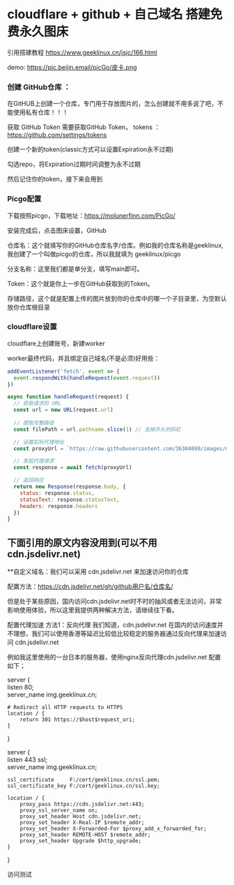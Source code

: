 # cloudflare + github + 自己域名 搭建免费永久图床

引用搭建教程 https://www.geeklinux.cn/jsjc/166.html

demo: https://pic.beijin.email/picGo/皮卡.png


### 创建 GitHub仓库 ： 
在GitHUB上创建一个仓库，专门用于存放图片的，怎么创建就不用多说了吧，不能使用私有仓库！！！

获取 GitHub Token
需要获取GitHub Token， tokens ：https://github.com/settings/tokens

创建一个新的token(classic方式可以设置Expiration永不过期)

勾选repo，将Expiration过期时间调整为永不过期

然后记住你的token，接下来会用到

### Picgo配置
下载按照picgo，下载地址：https://molunerfinn.com/PicGo/

安装完成后，点击图床设置，GitHub

仓库名：这个就填写你的GitHub仓库名字/仓库。例如我的仓库名称是geeklinux,我创建了一个叫做picgo的仓库，所以我就填为 geeklinux/picgo

分支名称：这里我们都是单分支，填写main即可。

Token：这个就是你上一步在GitHub获取到的Token。

存储路径，这个就是配置上传的图片放到你的仓库中的哪一个子目录里，为空默认放你仓库根目录


### cloudflare设置

cloudflare上创建账号，新建worker

worker最终代码，并且绑定自己域名(不是必须)好用些：

~~~ javascript
addEventListener('fetch', event => {
  event.respondWith(handleRequest(event.request))
})

async function handleRequest(request) {
  // 获取请求的 URL
  const url = new URL(request.url)
  
  // 提取完整路径
  const filePath = url.pathname.slice(1) // 去掉开头的斜杠

  // 设置实际代理地址
  const proxyUrl = `https://raw.githubusercontent.com/36304099/images/main/${filePath}`

  // 发起代理请求
  const response = await fetch(proxyUrl)

  // 返回响应
  return new Response(response.body, {
    status: response.status,
    statusText: response.statusText,
    headers: response.headers
  })
}
~~~





## 下面引用的原文内容没用到(可以不用cdn.jsdelivr.net)

**自定义域名：我们可以采用 cdn.jsdelivr.net 来加速访问你的仓库

配置方法：https://cdn.jsdelivr.net/gh/github用户名/仓库名/

但是处于某些原因，国内访问cdn.jsdelivr.net时不时的抽风或者无法访问，非常影响使用体验，所以这里我提供两种解决方法，请继续往下看。

配置代理加速
方法1：反向代理
我们知道，cdn.jsdelivr.net 在国内的访问速度并不理想，我们可以使用香港等延迟比较低比较稳定的服务器通过反向代理来加速访问 cdn.jsdelivr.net

例如我这里使用的一台日本的服务器，使用nginx反向代理cdn.jsdelivr.net 配置如下；

server {  
    listen 80;  
    server_name img.geeklinux.cn;  
  
    # Redirect all HTTP requests to HTTPS  
    location / {  
        return 301 https://$host$request_uri;  
    }  
}  
  
server {  
    listen 443 ssl;  
    server_name img.geeklinux.cn;
      
    ssl_certificate     F:/cert/geeklinux.cn/ssl.pem;  
    ssl_certificate_key F:/cert/geeklinux.cn/ssl.key;  
 
    location / {  
        proxy_pass https://cdn.jsdelivr.net:443;
        proxy_ssl_server_name on;
        proxy_set_header Host cdn.jsdelivr.net;
        proxy_set_header X-Real-IP $remote_addr;
        proxy_set_header X-Forwarded-For $proxy_add_x_forwarded_for;
        proxy_set_header REMOTE-HOST $remote_addr;
        proxy_set_header Upgrade $http_upgrade;
    }  
}

访问测试

